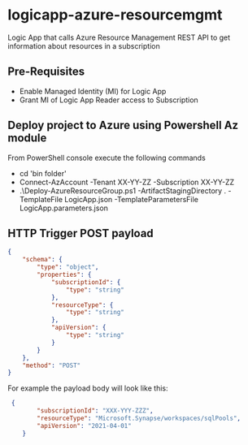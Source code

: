 # logicapp-azure-resourcemgmt
Logic App that calls Azure Resource Management REST API to get information about resources in a subscription

## Pre-Requisites
- Enable Managed Identity (MI) for Logic App
- Grant MI of Logic App Reader access to Subscription

## Deploy project to Azure using Powershell Az module
From PowerShell console execute the following commands
- cd 'bin folder'
- Connect-AzAccount -Tenant XX-YY-ZZ -Subscription XX-YY-ZZ
- .\Deploy-AzureResourceGroup.ps1 -ArtifactStagingDirectory . -TemplateFile LogicApp.json -TemplateParametersFile LogicApp.parameters.json

## HTTP Trigger POST payload
```json
{
    "schema": {
        "type": "object",
        "properties": {
            "subscriptionId": {
                "type": "string"
            },
            "resourceType": {
                "type": "string"
            },
            "apiVersion": {
                "type": "string"
            }
        }
    },
    "method": "POST"
}
```

For example the payload body will look like this:
```json
 {
        "subscriptionId": "XXX-YYY-ZZZ",
        "resourceType": "Microsoft.Synapse/workspaces/sqlPools",
        "apiVersion": "2021-04-01"
    }
```
